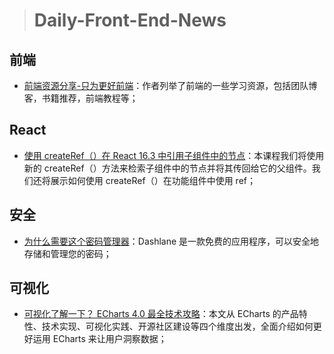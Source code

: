 > # Daily-Front-End-News

## 前端

- [前端资源分享-只为更好前端](https://github.com/WEBING123/Front-end-resources)：作者列举了前端的一些学习资源，包括团队博客，书籍推荐，前端教程等；

## React

- [使用 createRef（）在 React 16.3 中引用子组件中的节点](http://t.cn/RmIhMgL)：本课程我们将使用新的 createRef（）方法来检索子组件中的节点并将其传回给它的父组件。我们还将展示如何使用 createRef（）在功能组件中使用 ref；

## 安全

- [为什么需要这个密码管理器](http://t.cn/RmI7Bo7)：Dashlane 是一款免费的应用程序，可以安全地存储和管理您的密码；

## 可视化

- [可视化了解一下？ ECharts 4.0 最全技术攻略](http://www.infoq.com/cn/articles/baidu-echarts-4.0-strategy)：本文从 ECharts 的产品特性、技术实现、可视化实践、开源社区建设等四个维度出发，全面介绍如何更好运用 ECharts 来让用户洞察数据；

